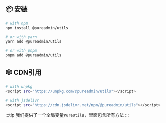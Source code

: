 <script setup>
import describe from './describe.vue'
</script>

<ClientOnly>
  <describe /> 
  <wordcloud/>
</ClientOnly>

## 📦 安装

```bash
# with npm
npm install @pureadmin/utils

# or with yarn
yarn add @pureadmin/utils

# or with pnpm
pnpm add @pureadmin/utils
```

## 🕸️ CDN引用

```bash
# with unpkg
<script src="https://unpkg.com/@pureadmin/utils"></script>

# with jsdelivr
<script src="https://cdn.jsdelivr.net/npm/@pureadmin/utils"></script>
```

:::tip
我们提供了一个全局变量`PureUtils`，里面包含所有方法
:::